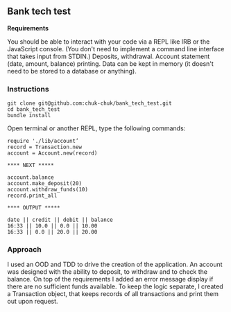 ## Bank tech test

**Requirements**

You should be able to interact with your code via a REPL like IRB or the JavaScript console. (You don't need to implement a command line interface that takes input from STDIN.)
Deposits, withdrawal.
Account statement (date, amount, balance) printing.
Data can be kept in memory (it doesn't need to be stored to a database or anything).

### Instructions

```
git clone git@github.com:chuk-chuk/bank_tech_test.git
cd bank_tech_test
bundle install
```
Open terminal or another REPL, type the following commands:
```
require './lib/account’
record = Transaction.new
account = Account.new(record)

**** NEXT *****

account.balance
account.make_deposit(20)
account.withdraw_funds(10)
record.print_all

**** OUTPUT *****

date || credit || debit || balance
16:33 || 10.0 || 0.0 || 10.00
16:33 || 0.0 || 20.0 || 20.00

```

### Approach
I used an OOD and TDD to drive the creation of the application. An account was designed with the ability to deposit, to withdraw and to check the balance. On top of the requirements I added an error message display if there are no sufficient funds available. To keep the logic separate, I created a Transaction object, that keeps records of all transactions and print them out upon request. 
